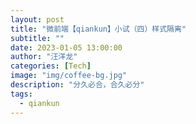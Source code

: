 ```yaml
---
layout: post
title: "微前端【qiankun】小试（四）样式隔离"
subtitle: ""
date: 2023-01-05 13:00:00
author: "汪洋龙"
categories: [Tech]
image: "img/coffee-bg.jpg"
description: "分久必合，合久必分"
tags:
  - qiankun
---
```

